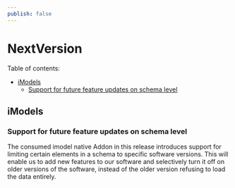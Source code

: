 ```yaml
---
publish: false
---
```

# NextVersion

Table of contents:

- [iModels](#imodels)
  - [Support for future feature updates on schema level](#support-for-future-feature-updates-on-schema-level)

## iModels

### Support for future feature updates on schema level

The consumed imodel native Addon in this release introduces support for limiting certain elements in a schema to specific software versions.
This will enable us to add new features to our software and selectively turn it off on older versions of the software, instead of the older version refusing to load the data entirely.
